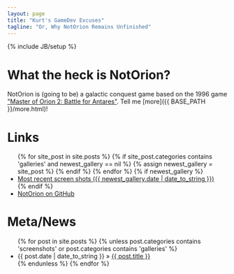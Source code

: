 ```yaml
---
layout: page
title: "Kurt's GameDev Excuses"
tagline: "Or, Why NotOrion Remains Unfinished"
---
```

{% include JB/setup %}

# What the heck is NotOrion?

NotOrion is (going to be) a galactic conquest game based on the 1996 game ["Master of Orion 2: Battle for Antares"](http://en.wikipedia.org/wiki/Master_of_Orion_II:_Battle_at_Antares). Tell me [more]({{ BASE_PATH }}/more.html)!

# Links

<ul class="posts">
{% for site_post in site.posts %} 
  {% if site_post.categories contains 'galleries' and newest_gallery == nil %}
    {% assign newest_gallery = site_post %}
  {% endif %} 
{% endfor %}
{% if newest_gallery %}
  <li><a href="{{ BASE_PATH }}{{ newest_gallery.url }}">Most recent screen shots ({{ newest_gallery.date | date_to_string }})</a></li>
{% endif %}
  <li><a href="http://github.com/greenmoss/NotOrion">NotOrion on GitHub</a></li>
</ul>

# Meta/News

<ul class="posts">
  {% for post in site.posts %}
    {% unless post.categories contains 'screenshots' or post.categories contains 'galleries' %}
    <li><span>{{ post.date | date_to_string }}</span> &raquo; <a href="{{ BASE_PATH }}{{ post.url }}">{{ post.title }}</a></li>
    {% endunless %}
  {% endfor %}
</ul>
